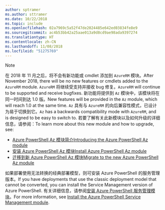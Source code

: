 ```yaml
---
author: sptramer
ms.author: sttramer
ms.date: 10/22/2018
ms.topic: include
ms.openlocfilehash: 02a7969c5a52f47de2024485e642ed03834fe8e9
ms.sourcegitcommit: ac4b53bb42a25aae013a9d8cd9ae98ada9397274
ms.translationtype: HT
ms.contentlocale: zh-CN
ms.lasthandoff: 11/08/2018
ms.locfileid: "51275769"
---
```

> [!NOTE]
> 
> <span data-ttu-id="7b8db-101">在 2018 年 11 月之后，将不会有新功能或 cmdlet 添加到 `AzureRM` 模块。</span><span class="sxs-lookup"><span data-stu-id="7b8db-101">After November 2018, there will be no new features or cmdlets added to the `AzureRM` module.</span></span> <span data-ttu-id="7b8db-102">`AzureRM` 将继续受支持并接收 bug 修复。</span><span class="sxs-lookup"><span data-stu-id="7b8db-102">`AzureRM` will continue to be supported and receive bugfixes.</span></span> <span data-ttu-id="7b8db-103">新功能将提供到 `Az` 模块中，该模块将在同一时间到达 1.0 版。</span><span class="sxs-lookup"><span data-stu-id="7b8db-103">New features will be provided in the `Az` module, which will reach 1.0 at the same time.</span></span> <span data-ttu-id="7b8db-104">`Az` 具有与 `AzureRM` 的向后兼容性模式，已设计为易于切换到它。</span><span class="sxs-lookup"><span data-stu-id="7b8db-104">`Az` has a backwards compatibility mode with `AzureRM`, and is designed to be easy to switch to.</span></span> <span data-ttu-id="7b8db-105">若要了解有关此新模块以及如何升级的详细信息，请参阅：</span><span class="sxs-lookup"><span data-stu-id="7b8db-105">To learn more about this new module and how to upgrade, see:</span></span>
>
> * [<span data-ttu-id="7b8db-106">Azure PowerShell Az 模块简介</span><span class="sxs-lookup"><span data-stu-id="7b8db-106">Introducing the Azure PowerShell Az module</span></span>](/powershell/azure/new-azureps-module-az)
> * [<span data-ttu-id="7b8db-107">安装 Azure PowerShell Az 模块</span><span class="sxs-lookup"><span data-stu-id="7b8db-107">Install Azure PowerShell Az module</span></span>](/powershell/azure/install-az-ps)
> * [<span data-ttu-id="7b8db-108">迁移到新 Azure PowerShell Az 模块</span><span class="sxs-lookup"><span data-stu-id="7b8db-108">Migrate to the new Azure PowerShell Az module</span></span>](/powershell/azure/migrate-from-azurerm-to-az)
>
> <span data-ttu-id="7b8db-109">如果部署使用无法转换的经典部署模型，则可安装 Azure PowerShell 的服务管理版本。</span><span class="sxs-lookup"><span data-stu-id="7b8db-109">If you have deployments that use the classic deployment model that cannot be converted, you can install the Service Management version of Azure PowerShell.</span></span> <span data-ttu-id="7b8db-110">有关详细信息，请参阅[安装 Azure PowerShell 服务管理模块](/powershell/azure/servicemanagement/install-azure-ps)。</span><span class="sxs-lookup"><span data-stu-id="7b8db-110">For more information, see [Install the Azure PowerShell Service Management module](/powershell/azure/servicemanagement/install-azure-ps).</span></span>
